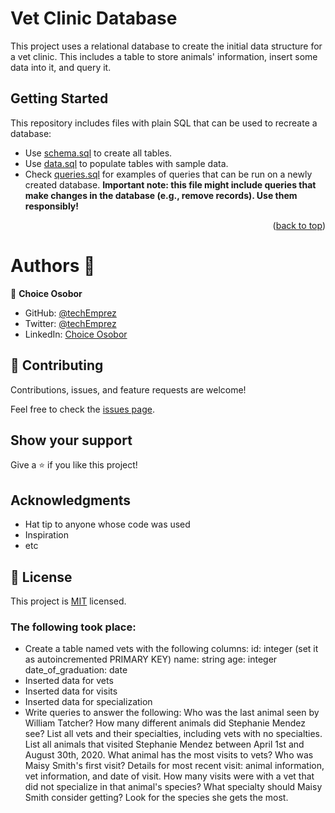<!-- @format -->

# Vet Clinic Database

This project uses a relational database to create the initial data structure for a vet clinic. This includes a table to store animals' information, insert some data into it, and query it.

## Getting Started

This repository includes files with plain SQL that can be used to recreate a database:

- Use [schema.sql](./schema.sql) to create all tables.
- Use [data.sql](./data.sql) to populate tables with sample data.
- Check [queries.sql](./queries.sql) for examples of queries that can be run on a newly created database. **Important note: this file might include queries that make changes in the database (e.g., remove records). Use them responsibly!**

<p align="right">(<a href="#top">back to top</a>)</p>

# Authors :bookmark_tabs:

👤 **Choice Osobor**

- GitHub: [@techEmprez](https://github.com/techEmprez)
- Twitter: [@techEmprez](https://twitter.com/techEmprez)
- LinkedIn: [Choice Osobor](https://www.linkedin.com/in/choice-osobor/)

## 🤝 Contributing

Contributions, issues, and feature requests are welcome!

Feel free to check the [issues page](../../issues/).

## Show your support

Give a ⭐️ if you like this project!

## Acknowledgments

- Hat tip to anyone whose code was used
- Inspiration
- etc

## 📝 License

This project is [MIT](./MIT.md) licensed.


### The following took place:

- Create a table named vets with the following columns:
      id: integer (set it as autoincremented PRIMARY KEY)
      name: string
      age: integer
      date_of_graduation: date
- Inserted data for vets
- Inserted data for visits
- Inserted data for specialization
- Write queries to answer the following:
      Who was the last animal seen by William Tatcher?
      How many different animals did Stephanie Mendez see?
      List all vets and their specialties, including vets with no specialties.
      List all animals that visited Stephanie Mendez between April 1st and August 30th, 
      2020.
      What animal has the most visits to vets?
      Who was Maisy Smith's first visit?
      Details for most recent visit: animal information, vet information, and date of 
      visit.
      How many visits were with a vet that did not specialize in that animal's species?
      What specialty should Maisy Smith consider getting? Look for the species she gets 
      the most.
